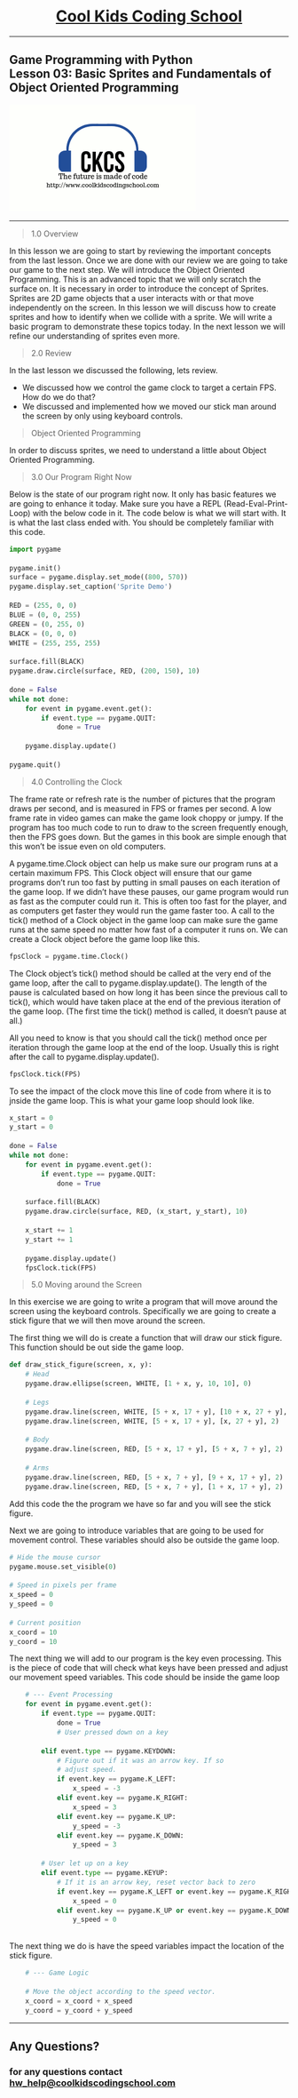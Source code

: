 # <center>**[Cool Kids Coding School](https://www.coolkidscodingschool.com)**</center>
---
## Game Programming with Python<br> Lesson 03: Basic Sprites and Fundamentals of Object Oriented Programming

![alt text][logo]

[logo]: ./images/ckcslogo.png

---

> 1.0 Overview

In this lesson we are going to start by reviewing the important concepts from the last lesson.  Once we are done with our review we are going to take our game to the next step.  We will introduce the Object Oriented Programming.  This is an advanced topic that we will only scratch the surface on.  It is necessary in order to introduce the concept of Sprites.  Sprites are 2D game objects that a user interacts with or that move independently on the screen.  In this lesson we will discuss how to create sprites and how to identify when we collide with a sprite.  We will write a basic program to demonstrate these topics today.  In the next lesson we will refine our understanding of sprites even more.

> 2.0 Review

In the last lesson we discussed the following, lets review.  

+ We discussed how we control the game clock to target a certain FPS.  How do we do that?
+ We discussed and implemented how we moved our stick man around the screen by only using keyboard controls.

> Object Oriented Programming

In order to discuss sprites, we need to understand a little about Object Oriented Programming.  
> 3.0 Our Program Right Now

Below is the state of our program right now.  It only has basic features we are going to enhance it today.  Make sure you have a REPL (Read-Eval-Print-Loop) with the below code in it.  The code below is what we will start with.  It is what the last class ended with.  You should be completely familiar with this code.

```python
import pygame

pygame.init()
surface = pygame.display.set_mode((800, 570))
pygame.display.set_caption('Sprite Demo')

RED = (255, 0, 0)
BLUE = (0, 0, 255)
GREEN = (0, 255, 0)
BLACK = (0, 0, 0)
WHITE = (255, 255, 255)

surface.fill(BLACK)
pygame.draw.circle(surface, RED, (200, 150), 10)

done = False
while not done:
    for event in pygame.event.get():
        if event.type == pygame.QUIT:
            done = True

    pygame.display.update()

pygame.quit()
```
> 4.0 Controlling the Clock

The frame rate or refresh rate is the number of pictures that the program draws per second, and is measured in FPS or frames per second.  A low frame rate in video games can make the game look choppy or jumpy. If the program has too much code to run to draw to the screen frequently enough, then the FPS goes down. But the games in this book are simple enough that this won’t be issue even on old computers.

A pygame.time.Clock object can help us make sure our program runs at a certain maximum FPS. This Clock object will ensure that our game programs don’t run too fast by putting in small pauses on each iteration of the game loop. If we didn’t have these pauses, our game program would run as fast as the computer could run it. This is often too fast for the player, and as computers get faster they would run the game faster too. A call to the tick() method of a Clock object in the game loop can make sure the game runs at the same speed no matter how fast of a computer it runs on. We can create a Clock object before the game loop like this.

```python
fpsClock = pygame.time.Clock()
```

The Clock object’s tick() method should be called at the very end of the game loop, after the call to pygame.display.update(). The length of the pause is calculated based on how long it has been since the previous call to tick(), which would have taken place at the end of the previous iteration of the game loop. (The first time the tick() method is called, it doesn’t pause at all.) 

All you need to know is that you should call the tick() method once per iteration through the game loop at the end of the loop. Usually this is right after the call to pygame.display.update().

```python
fpsClock.tick(FPS)
```

To see the impact of the clock move this line of code from where it is to jnside the game loop.  This is what your game loop should look like.

```python
x_start = 0
y_start = 0

done = False
while not done:
    for event in pygame.event.get():
        if event.type == pygame.QUIT:
            done = True

    surface.fill(BLACK)
    pygame.draw.circle(surface, RED, (x_start, y_start), 10)

    x_start += 1
    y_start += 1

    pygame.display.update()
    fpsClock.tick(FPS)
```
>5.0 Moving around the Screen

In this exercise we are going to write a program that will move around the screen using the keyboard controls.  Specifically we are going to create a stick figure that we will then move around the screen.  

The first thing we will do is create a function that will draw our stick figure.  This function should be out side the game loop.

```python
def draw_stick_figure(screen, x, y):
    # Head
    pygame.draw.ellipse(screen, WHITE, [1 + x, y, 10, 10], 0)

    # Legs
    pygame.draw.line(screen, WHITE, [5 + x, 17 + y], [10 + x, 27 + y], 2)
    pygame.draw.line(screen, WHITE, [5 + x, 17 + y], [x, 27 + y], 2)

    # Body
    pygame.draw.line(screen, RED, [5 + x, 17 + y], [5 + x, 7 + y], 2)

    # Arms
    pygame.draw.line(screen, RED, [5 + x, 7 + y], [9 + x, 17 + y], 2)
    pygame.draw.line(screen, RED, [5 + x, 7 + y], [1 + x, 17 + y], 2)
```

Add this code the the program we have so far and you will see the stick figure.

Next we are going to introduce variables that are going to be used for movement control.  These variables should also be outside the game loop.


```python
# Hide the mouse cursor
pygame.mouse.set_visible(0)
 
# Speed in pixels per frame
x_speed = 0
y_speed = 0
 
# Current position
x_coord = 10
y_coord = 10
```

The next thing we will add to our program is the key even processing.  This is the piece of code that will check what keys have been pressed and adjust our movement speed variables.  This code should be inside the game loop

```python
    # --- Event Processing
    for event in pygame.event.get():
        if event.type == pygame.QUIT:
            done = True
            # User pressed down on a key
 
        elif event.type == pygame.KEYDOWN:
            # Figure out if it was an arrow key. If so
            # adjust speed.
            if event.key == pygame.K_LEFT:
                x_speed = -3
            elif event.key == pygame.K_RIGHT:
                x_speed = 3
            elif event.key == pygame.K_UP:
                y_speed = -3
            elif event.key == pygame.K_DOWN:
                y_speed = 3
 
        # User let up on a key
        elif event.type == pygame.KEYUP:
            # If it is an arrow key, reset vector back to zero
            if event.key == pygame.K_LEFT or event.key == pygame.K_RIGHT:
                x_speed = 0
            elif event.key == pygame.K_UP or event.key == pygame.K_DOWN:
                y_speed = 0
 
```

The next thing we do is have the speed variables impact the location of the stick figure.

```python
    # --- Game Logic
 
    # Move the object according to the speed vector.
    x_coord = x_coord + x_speed
    y_coord = y_coord + y_speed
 ```

---

## **Any Questions?**

### **for any questions contact hw_help@coolkidscodingschool.com**
